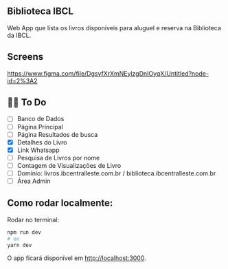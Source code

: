 ## Biblioteca IBCL
Web App que lista os livros disponíveis para aluguel e reserva na Biblioteca da IBCL.

## Screens
https://www.figma.com/file/DgsyfXrXmNEylzgDnIOyqX/Untitled?node-id=2%3A2

## :construction_worker_man:	To Do
- [ ] Banco de Dados
- [ ] Página Principal
- [ ] Página Resultados de busca
- [x] Detalhes do Livro
- [x] Link Whatsapp
- [ ] Pesquisa de Livros por nome
- [ ] Contagem de Visualizações de Livro
- [ ] Domínio: livros.ibcentralleste.com.br / biblioteca.ibcentralleste.com.br
- [ ] Área Admin

## Como rodar localmente:

Rodar no terminal:

```bash
npm run dev
# ou
yarn dev
```

O app ficará disponível em [http://localhost:3000](http://localhost:3000).

